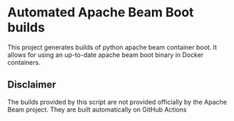 Automated Apache Beam Boot builds
=================================

This project generates builds of python apache beam container boot. It 
allows for using an up-to-date apache beam boot binary in Docker containers.

Disclaimer
----------
The builds provided by this script are not provided officially by the 
Apache Beam project. They are built automatically on GitHub Actions

